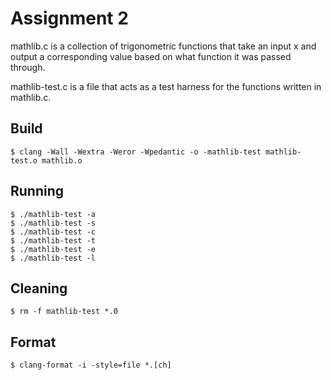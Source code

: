 # Assignment 2

mathlib.c is a collection of trigonometric functions that take an input x
and output a corresponding value based on what function it was passed through.

mathlib-test.c is a file that acts as a test harness for the functions written in mathlib.c.


## Build

	$ clang -Wall -Wextra -Weror -Wpedantic -o -mathlib-test mathlib-test.o mathlib.o
	
## Running 

	$ ./mathlib-test -a
	$ ./mathlib-test -s
	$ ./mathlib-test -c
	$ ./mathlib-test -t
	$ ./mathlib-test -e
	$ ./mathlib-test -l 
	
## Cleaning

	$ rm -f mathlib-test *.0
	
## Format 
	
	$ clang-format -i -style=file *.[ch]
	
